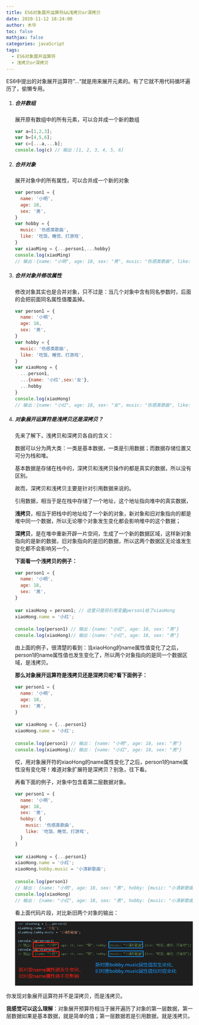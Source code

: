 ```yaml
---
title: ES6对象展开运算符&&浅拷贝or深拷贝
date: 2020-11-12 18:24:00
author: 木华
toc: false
mathjax: false
categories: javaScript
tags:
  - ES6对象展开运算符
  - 浅拷贝or深拷贝
---
```


ES6中提出的对象展开运算符”...“就是用来展开元素的。有了它就不用代码循环遍历了，偷懒专用。

1. ##### 合并数组

   展开原有数组中的所有元素，可以合并成一个新的数组

   ```javascript
   var a=[1,2,3];
   var b=[4,5,6];
   var c=[...a,...b];
   console.log(c) // 输出：[1, 2, 3, 4, 5, 6]
   ```

2. ##### 合并对象

   展开对象中的所有属性，可以合并成一个新的对象

   ```javascript
   var person1 = {
     name: '小明',
     age: 18,
     sex: '男',
   }
   var hobby = {
     music: '伤感类歌曲',
     like: '吃饭、睡觉、打游戏',
   }
   var xiaoMing = {...person1,...hobby}
   console.log(xiaoMing)
   // 输出：{name: "小明", age: 18, sex: "男", music: "伤感类歌曲", like: "吃饭、睡觉、打游戏"}
   ```

3. ##### 合并对象并修改属性

   修改对象其实也是合并对象，只不过是：当几个对象中含有同名参数时，后面的会把前面同名属性值覆盖掉。

   ```javascript
   var person1 = {
     name: '小明',
     age: 18,
     sex: '男',
   }
   var hobby = {
     music: '伤感类歌曲',
     like: '吃饭、睡觉、打游戏',
   }
   var xiaoHong = {
     ...person1,
     ...{name: '小红',sex:'女'},
     ...hobby
   }
   console.log(xiaoHong)
   // 输出：{name: "小红", age: 18, sex: "女", music: "伤感类歌曲", like: "吃饭、睡觉、打游戏"}
   ```

4. ##### 对象展开运算符是浅拷贝还是深拷贝？

   先来了解下，浅拷贝和深拷贝各自的含义：

   数据可以分为两大类：一类是基本数据，一类是引用数据；而数据存储位置又可分为栈和堆。

   基本数据是存储在栈中的，深拷贝和浅拷贝操作的都是真实的数据，所以没有区别。

   故而，深拷贝和浅拷贝主要是针对引用数据来说的。

   引用数据，相当于是在栈中存储了一个地址，这个地址指向堆中的真实数据，

   **浅拷贝**，相当于把栈中的地址给了一个新的对象，新对象和旧对象指向的都是堆中同一个数据，所以无论哪个对象发生变化都会影响堆中的这个数据；

   **深拷贝**，是在堆中重新开辟一片空间，生成了一个新的数据区域，这样新对象指向的是新的数据，旧对象指向的是旧的数据，所以这两个数据区无论谁发生变化都不会影响另一个。

   **下面看一个浅拷贝的例子：**

   ```javascript
   var person1 = {
     name: '小明',
     age: 18,
     sex: '男',
   }
   
   var xiaoHong = person1; // 这里只是将引用变量person1给了xiaoHong
   xiaoHong.name = '小红';
   
   console.log(person1) // 输出：{name: "小红", age: 18, sex: "男"}
   console.log(xiaoHong)// 输出：{name: "小红", age: 18, sex: "男"}
   ```

   由上面的例子，很清楚的看到：当xiaoHong的name属性值变化了之后，person1的name属性值也发生变化了，所以两个对象指向的是同一个数据区域，是浅拷贝。

   **那么对象展开运算符是浅拷贝还是深拷贝呢?看下面例子：**

   ```javascript
   var person1 = {
     name: '小明',
     age: 18,
     sex: '男',
   }
   
   var xiaoHong = {...person1}
   xiaoHong.name = '小红';
   
   console.log(person1) // 输出： {name: "小明", age: 18, sex: "男"}
   console.log(xiaoHong)// 输出： {name: "小红", age: 18, sex: "男"}
   ```

   哎，用对象展开符的xiaoHong的name属性变化了之后，person1的name属性没有变化呀！难道对象扩展符是深拷贝？别急，往下看。

   再看下面的例子，对象中包含着第二层数据对象。

   ```javascript
   var person1 = {
     name: '小明',
     age: 18,
     sex: '男',
     hobby: {
       music: '伤感类歌曲',
       like: '吃饭、睡觉、打游戏',
     }
   }
   
   var xiaoHong = {...person1}
   xiaoHong.name = '小红';
   xiaoHong.hobby.music = '小清新歌曲';
   
   console.log(person1)
   // 输出： {name: "小明", age: 18, sex: "男", hobby: {music: "小清新歌曲",like: "吃饭、睡觉、打游戏"}}
   console.log(xiaoHong)
   // 输出： {name: "小红", age: 18, sex: "男", hobby: {music: "小清新歌曲",like: "吃饭、睡觉、打游戏"}}
   ```

   看上面代码片段，对比新旧两个对象的输出：

   ![](https://raw.githubusercontent.com/hualinzhang/zhlBlogPicture/master/2020111211.png)

你发现对象展开运算符并不是深拷贝，而是浅拷贝。

**我感觉可以这么理解**：对象展开预算符相当于展开遍历了对象的第一层数据，第一层数据如果是基本数据，就是简单的值；第一层数据若是引用数据，就是浅拷贝。
